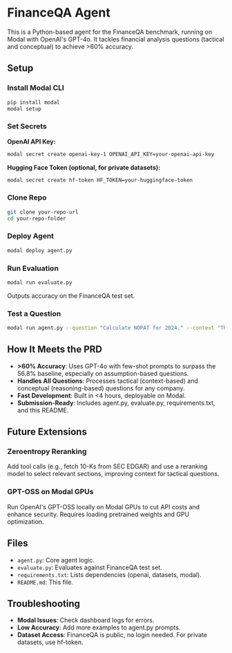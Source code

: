 # FinanceQA Agent

This is a Python-based agent for the FinanceQA benchmark, running on Modal with OpenAI's GPT-4o. It tackles financial analysis questions (tactical and conceptual) to achieve >60% accuracy.

## Setup

### Install Modal CLI

```bash
pip install modal
modal setup
```

### Set Secrets

**OpenAI API Key:**
```bash
modal secret create openai-key-1 OPENAI_API_KEY=your-openai-api-key
```

**Hugging Face Token (optional, for private datasets):**
```bash
modal secret create hf-token HF_TOKEN=your-huggingface-token
```

### Clone Repo
```bash
git clone your-repo-url
cd your-repo-folder
```

### Deploy Agent
```bash
modal deploy agent.py
```

### Run Evaluation
```bash
modal run evaluate.py
```
Outputs accuracy on the FinanceQA test set.

### Test a Question
```bash
modal run agent.py --question "Calculate NOPAT for 2024." --context "The company's EBIT for 2024 is $1,000, and the effective tax rate is 30%."
```

## How It Meets the PRD

- **>60% Accuracy**: Uses GPT-4o with few-shot prompts to surpass the 56.8% baseline, especially on assumption-based questions.
- **Handles All Questions**: Processes tactical (context-based) and conceptual (reasoning-based) questions for any company.
- **Fast Development**: Built in <4 hours, deployable on Modal.
- **Submission-Ready**: Includes agent.py, evaluate.py, requirements.txt, and this README.

## Future Extensions

### Zeroentropy Reranking
Add tool calls (e.g., fetch 10-Ks from SEC EDGAR) and use a reranking model to select relevant sections, improving context for tactical questions.

### GPT-OSS on Modal GPUs
Run OpenAI's GPT-OSS locally on Modal GPUs to cut API costs and enhance security. Requires loading pretrained weights and GPU optimization.

## Files

- `agent.py`: Core agent logic.
- `evaluate.py`: Evaluates against FinanceQA test set.
- `requirements.txt`: Lists dependencies (openai, datasets, modal).
- `README.md`: This file.

## Troubleshooting

- **Modal Issues**: Check dashboard logs for errors.
- **Low Accuracy**: Add more examples to agent.py prompts.
- **Dataset Access**: FinanceQA is public, no login needed. For private datasets, use hf-token.

